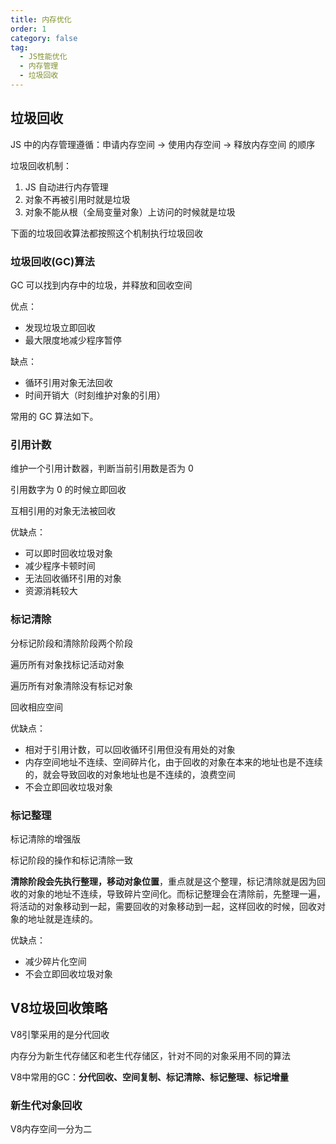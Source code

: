 ```yaml
---
title: 内存优化
order: 1
category: false
tag:
  - JS性能优化
  - 内存管理
  - 垃圾回收
---
```


## 垃圾回收

JS 中的内存管理遵循：申请内存空间 -> 使用内存空间 -> 释放内存空间 的顺序

垃圾回收机制：

1. JS 自动进行内存管理
2. 对象不再被引用时就是垃圾
3. 对象不能从根（全局变量对象）上访问的时候就是垃圾

下面的垃圾回收算法都按照这个机制执行垃圾回收

### 垃圾回收(GC)算法

GC 可以找到内存中的垃圾，并释放和回收空间

优点：

- 发现垃圾立即回收
- 最大限度地减少程序暂停

缺点：

- 循环引用对象无法回收
- 时间开销大（时刻维护对象的引用）

常用的 GC 算法如下。

### 引用计数

维护一个引用计数器，判断当前引用数是否为 0

引用数字为 0 的时候立即回收

互相引用的对象无法被回收

优缺点：

- 可以即时回收垃圾对象
- 减少程序卡顿时间
- 无法回收循环引用的对象
- 资源消耗较大

### 标记清除

分标记阶段和清除阶段两个阶段

遍历所有对象找标记活动对象

遍历所有对象清除没有标记对象

回收相应空间

优缺点：

- 相对于引用计数，可以回收循环引用但没有用处的对象
- 内存空间地址不连续、空间碎片化，由于回收的对象在本来的地址也是不连续的，就会导致回收的对象地址也是不连续的，浪费空间
- 不会立即回收垃圾对象

### 标记整理

标记清除的增强版

标记阶段的操作和标记清除一致

**清除阶段会先执行整理，移动对象位置**，重点就是这个整理，标记清除就是因为回收的对象的地址不连续，导致碎片空间化。而标记整理会在清除前，先整理一遍，将活动的对象移动到一起，需要回收的对象移动到一起，这样回收的时候，回收对象的地址就是连续的。

优缺点：

- 减少碎片化空间
- 不会立即回收垃圾对象

## V8垃圾回收策略

V8引擎采用的是分代回收

内存分为新生代存储区和老生代存储区，针对不同的对象采用不同的算法

V8中常用的GC：**分代回收、空间复制、标记清除、标记整理、标记增量**

### 新生代对象回收

V8内存空间一分为二